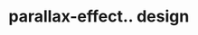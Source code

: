 # parallax-effect.. design                                                                                                                                                                                                                                                                                                                                                 
                                     

